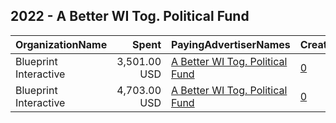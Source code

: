 ## 2022 - A Better WI Tog. Political Fund 
|OrganizationName|Spent|PayingAdvertiserNames|CreativeUrls|Impressions|Genders|AgeBrackets|CountryCodes|BillingAddresses|CandidateBallotInformation|
|:---|---:|:---|:---|---:|:---|:---|:---|:---|:---|
|Blueprint Interactive|3,501.00 USD|[A Better WI Tog. Political Fund](2022/A_Better_WI_Tog._Political_Fund.md)|[0](https://www.snap.com/political-ads/asset/bd3058d887b2a99e47406297d858f3b72dcc8801e984f0cd143033d7a1066a36?mediaType=mp4)|172,423||18-34|united states|"1220 19th Street NW,Washington,20036,US"||
|Blueprint Interactive|4,703.00 USD|[A Better WI Tog. Political Fund](2022/A_Better_WI_Tog._Political_Fund.md)|[0](https://www.snap.com/political-ads/asset/2c9147374da6f7f9238b8f962f34e858efd611caf3db8c266965e869413d3a5e?mediaType=mp4)|174,865||18-34|united states|"1220 19th Street NW,Washington,20036,US"||
